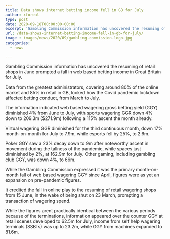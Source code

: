 ```yaml
---
title: Data shows internet betting income fell in GB for July
author: xforeal 
type: post
date: 2020-09-18T00:00:00+00:00
excerpt: 'Gambling Commission information has uncovered the resuming of retail shops in June prompted a fall in web based betting income in Great Britain for July '
url: /data-shows-internet-betting-income-fell-in-gb-for-july/
image : images/news/2020/09/gambling-commission-logo.jpg
categories:
  - news

---
```

Gambling Commission information has uncovered the resuming of retail shops in June prompted a fall in web based betting income in Great Britain for July. 

Data from the greatest administrators, covering around 80&percnt; of the online market and 85&percnt; in retail in GB, looked how the Covid pandemic lockdown affected betting conduct, from March to July. 

The information indicated web based wagering gross betting yield (GGY) diminished 4&percnt; from June to July, with sports wagering GGR down 4&percnt; down to 209.3m ($271.9m) following a 115&percnt; ascent the month already. 

Virtual wagering GGR diminished for the third continuous month, down 17&percnt; month-on-month for July to 7.9m, while esports fell by 25&percnt;, to 2.6m. 

Poker GGY saw a 23&percnt; decay down to 9m after noteworthy ascent in movement during the tallness of the pandemic, while spaces just diminished by 2&percnt;, at 162.9m for July. Other gaming, including gambling club GGY, was down 4&percnt;, to 66m. 

While the Gambling Commission expressed it was the primary month-on-month fall of web based wagering GGY since April, figures were as yet an expansion on pre-pandemic figures. 

It credited the fall in online play to the resuming of retail wagering shops from 15 June, in the wake of being shut on 23 March, prompting a transaction of wagering spend. 

While the figures arent practically identical between the various periods because of the terminations, information appeared over the counter GGY at retail scenes developed to 62.5m for July, income from self help wagering terminals (SSBTs) was up to 23.2m, while GGY from machines expanded to 81.6m.